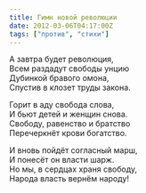 ```yaml
---
title: Гимн новой революции
date: 2012-03-06T04:17:00Z
tags: ["против", "стихи"]
---
```


А завтра будет революция,  
Всем раздадут свободы унцию  
Дубинкой бравого омона,  
Спустив в клозет труды закона.

Горит в аду свобода слова,  
И бьют детей и женщин снова.  
Свободу, равенство и братство  
Перечеркнёт крови богатство.

И вновь пойдёт согласный марш,  
И понесёт он власти шарж.  
Но мы, в сердцах храня свободу,  
Народа власть вернём народу!  
